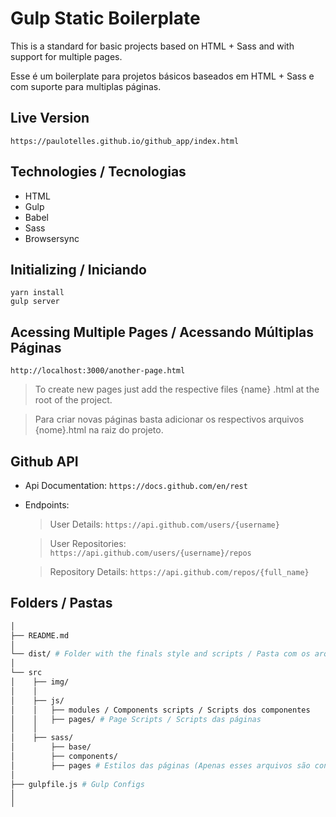 # Gulp Static Boilerplate


This is a standard for basic projects based on HTML + Sass and with support for multiple pages.

Esse é um boilerplate para projetos básicos baseados em HTML + Sass e com suporte para multiplas páginas.

## Live Version

`https://paulotelles.github.io/github_app/index.html`

## Technologies / Tecnologias

- HTML
- Gulp
- Babel
- Sass
- Browsersync

## Initializing / Iniciando

`yarn install`
</br>
`gulp server`

## Acessing Multiple Pages / Acessando Múltiplas Páginas

`http://localhost:3000/another-page.html`

> To create new pages just add the respective files {name} .html at the root of the project.

> Para criar novas páginas basta adicionar os respectivos arquivos {nome}.html na raiz do projeto.

## Github API

- Api Documentation: `https://docs.github.com/en/rest`

- Endpoints:

  > User Details: `https://api.github.com/users/{username}`
  
  > User Repositories: `https://api.github.com/users/{username}/repos`
  
  > Repository Details: `https://api.github.com/repos/{full_name}`

## Folders / Pastas

```sh
│
├── README.md
│
└── dist/ # Folder with the finals style and scripts / Pasta com os arquivos finais de estilo e scripts.
│
└── src
│    ├── img/
│    │
│    ├── js/
│    │   ├── modules / Components scripts / Scripts dos componentes
│    │   ├── pages/ # Page Scripts / Scripts das páginas
│    │
│    ├── sass/
│        ├── base/
│        ├── components/
│        ├── pages # Estilos das páginas (Apenas esses arquivos são convertidos para CSS pelo Gulp)
│
├── gulpfile.js # Gulp Configs
│
│
```
